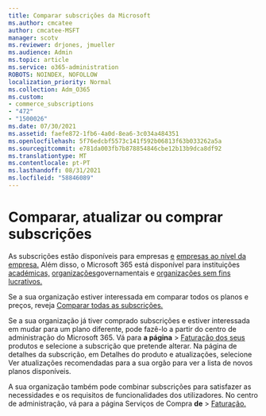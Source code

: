 ```yaml
---
title: Comparar subscrições da Microsoft
ms.author: cmcatee
author: cmcatee-MSFT
manager: scotv
ms.reviewer: drjones, jmueller
ms.audience: Admin
ms.topic: article
ms.service: o365-administration
ROBOTS: NOINDEX, NOFOLLOW
localization_priority: Normal
ms.collection: Adm_O365
ms.custom:
- commerce_subscriptions
- "472"
- "1500026"
ms.date: 07/30/2021
ms.assetid: faefe872-1fb6-4a0d-8ea6-3c034a484351
ms.openlocfilehash: 5f76edcbf5573c141f592b06813f63b033262a5a
ms.sourcegitcommit: e781da003fb7b878854846cbe12b13b9dca8df92
ms.translationtype: MT
ms.contentlocale: pt-PT
ms.lasthandoff: 08/31/2021
ms.locfileid: "58846089"
---
```

# <a name="compare-upgrade-or-purchase-subscriptions"></a>Comparar, atualizar ou comprar subscrições
  
As subscrições estão disponíveis para empresas [e](https://www.microsoft.com/microsoft-365/business/compare-all-microsoft-365-business-products?tab=2&rtc=1) [empresas ao nível da empresa.](https://www.microsoft.com/microsoft-365/enterprise/compare-office-365-plans?rtc=1) Além disso, o Microsoft 365 está disponível para instituições [académicas,](https://www.microsoft.com/microsoft-365/academic/compare-office-365-education-plans?rtc=1&activetab=tab%3aprimaryr1) [organizações](https://www.microsoft.com/microsoft-365/government/compare-office-365-government-plans?rtc=1)governamentais e [organizações sem fins lucrativos.](https://www.microsoft.com/microsoft-365/nonprofit/office-365-nonprofit-plans-and-pricing?&rtc=1&activetab=tab%3aprimaryr1)
  
Se a sua organização estiver interessada em comparar todos os planos e preços, reveja [Comparar todas as subscrições.](https://www.microsoft.com/microsoft-365/enterprise/compare-office-365-plans?rtc=1)
  
Se a sua organização já tiver comprado subscrições e estiver interessada em mudar para um plano diferente, pode fazê-lo a partir do centro de administração do Microsoft 365. Vá para **a página** \> [Faturação dos seus](https://go.microsoft.com/fwlink/p/?linkid=842054) produtos e selecione a subscrição que pretende alterar. Na página de detalhes da subscrição, em Detalhes  do produto e atualizações, selecione Ver atualizações recomendadas para a sua orgão para ver a lista de novos planos disponíveis.
  
A sua organização também pode combinar subscrições para satisfazer as necessidades e os requisitos de funcionalidades dos utilizadores. No centro de administração, vá para a página Serviços de Compra **de** \> [Faturação.](https://go.microsoft.com/fwlink/p/?linkid=868433) 
